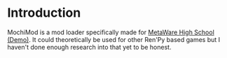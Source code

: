 # Introduction
MochiMod is a mod loader specifically made for [MetaWare High School (Demo)](https://store.steampowered.com/app/1194740/MetaWare_High_School_Demo/). It could theoretically be used for other Ren'Py based games but I haven't done enough research into that yet to be honest. 